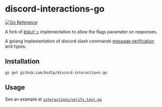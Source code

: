 # discord-interactions-go

[![Go Reference](https://pkg.go.dev/badge/github.com/bsdlp/discord-interactions-go.svg)](https://pkg.go.dev/github.com/bsdlp/discord-interactions-go/interactions)

A fork of [`BSDLP's`](https://github.com/bsdlp/) implementation to allow the flags paramater on responses.

A golang implementation of discord slash commands [message verification](https://discord.com/developers/docs/interactions/slash-commands#security-and-authorization) and types.

## Installation

```shell
go get github.com/bsdlp/discord-interactions-go
```

## Usage

See an example at [`interactions/verify_test.go`](https://github.com/bsdlp/discord-interactions-go/blob/main/interactions/verify_example_test.go)
